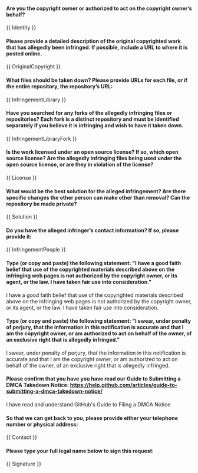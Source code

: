 #### Are you the copyright owner or authorized to act on the copyright owner’s behalf?   
{{ Identity }}
  
#### Please provide a detailed description of the original copyrighted work that has allegedly been infringed. If possible, include a URL to where it is posted online.   
{{ OriginalCopyright }}

#### What files should be taken down? Please provide URLs for each file, or if the entire repository, the repository’s URL:   
{{ InfringementLibrary }}
  
#### Have you searched for any forks of the allegedly infringing files or repositories? Each fork is a distinct repository and must be identified separately if you believe it is infringing and wish to have it taken down.   
{{ InfringementLibraryFork }}
  
#### Is the work licensed under an open source license? If so, which open source license? Are the allegedly infringing files being used under the open source license, or are they in violation of the license?   
{{ License }}
  
#### What would be the best solution for the alleged infringement? Are there specific changes the other person can make other than removal? Can the repository be made private?   
{{ Solution }} 
  
#### Do you have the alleged infringer’s contact information? If so, please provide it:   
{{ InfringementPeople }}
  
#### Type (or copy and paste) the following statement: "I have a good faith belief that use of the copyrighted materials described above on the infringing web pages is not authorized by the copyright owner, or its agent, or the law. I have taken fair use into consideration."   
I have a good faith belief that use of the copyrighted materials described above on the infringing web pages is not authorized by the copyright owner, or its agent, or the law. I have taken fair use into consideration.  
  
#### Type (or copy and paste) the following statement: "I swear, under penalty of perjury, that the information in this notification is accurate and that I am the copyright owner, or am authorized to act on behalf of the owner, of an exclusive right that is allegedly infringed."   
I swear, under penalty of perjury, that the information in this notification is accurate and that I am the copyright owner, or am authorized to act on behalf of the owner, of an exclusive right that is allegedly infringed.  
  
#### Please confirm that you have you have read our Guide to Submitting a DMCA Takedown Notice: https://help.github.com/articles/guide-to-submitting-a-dmca-takedown-notice/   
I have read and understand GitHub's Guide to Filing a DMCA Notice  
  
#### So that we can get back to you, please provide either your telephone number or physical address:   
{{ Contact }}  
  
#### Please type your full legal name below to sign this request:   
{{ Signature }} 